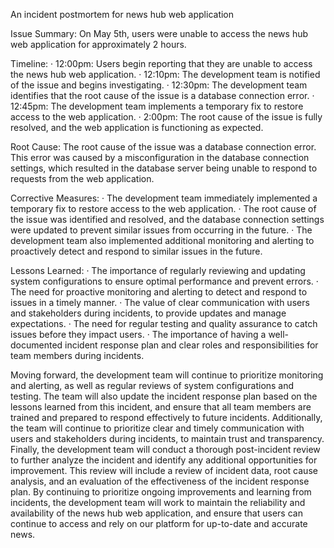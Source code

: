 An incident postmortem for news hub web application

Issue Summary: On May 5th, users were unable to access the news hub web application for approximately 2 hours.


Timeline:
·        12:00pm: Users begin reporting that they are unable to access the news hub web application.
·        12:10pm: The development team is notified of the issue and begins investigating.
·        12:30pm: The development team identifies that the root cause of the issue is a database connection error.
·        12:45pm: The development team implements a temporary fix to restore access to the web application.
·        2:00pm: The root cause of the issue is fully resolved, and the web application is functioning as expected.


Root Cause: The root cause of the issue was a database connection error. This error was caused by a misconfiguration in the database connection settings, which resulted in the database server being unable to respond to requests from the web application.


Corrective Measures:
·        The development team immediately implemented a temporary fix to restore access to the web application.
·        The root cause of the issue was identified and resolved, and the database connection settings were updated to prevent similar issues from occurring in the future.
·        The development team also implemented additional monitoring and alerting to proactively detect and respond to similar issues in the future.


Lessons Learned:
·        The importance of regularly reviewing and updating system configurations to ensure optimal performance and prevent errors.
·        The need for proactive monitoring and alerting to detect and respond to issues in a timely manner.
·        The value of clear communication with users and stakeholders during incidents, to provide updates and manage expectations.
·        The need for regular testing and quality assurance to catch issues before they impact users.
·        The importance of having a well-documented incident response plan and clear roles and responsibilities for team members during incidents.


Moving forward, the development team will continue to prioritize monitoring and alerting, as well as regular reviews of system configurations and testing. The team will also update the incident response plan based on the lessons learned from this incident, and ensure that all team members are trained and prepared to respond effectively to future incidents. Additionally, the team will continue to prioritize clear and timely communication with users and stakeholders during incidents, to maintain trust and transparency.
Finally, the development team will conduct a thorough post-incident review to further analyze the incident and identify any additional opportunities for improvement. This review will include a review of incident data, root cause analysis, and an evaluation of the effectiveness of the incident response plan. By continuing to prioritize ongoing improvements and learning from incidents, the development team will work to maintain the reliability and availability of the news hub web application, and ensure that users can continue to access and rely on our platform for up-to-date and accurate news. 
